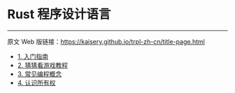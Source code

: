 # Rust 程序设计语言

---

原文 Web 版链接：https://kaisery.github.io/trpl-zh-cn/title-page.html

- [1. 入门指南](./1.入门指南/README.md)
- [2. 猜猜看游戏教程](./2.猜猜看游戏教程/README.md)
- [3. 常见编程概念](./3.常见编程概念/README.md)
- [4. 认识所有权](./4.认识所有权/README.md)

